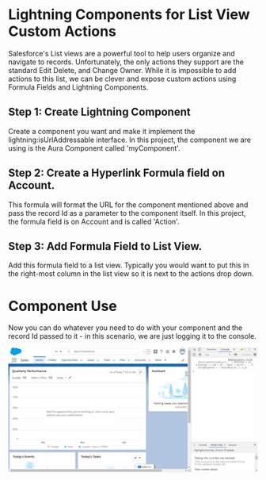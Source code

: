 # Lightning Components for List View Custom Actions

Salesforce's List views are a powerful tool to help users organize and navigate to records. Unfortunately, the only actions they support are the standard Edit Delete, and Change Owner.
While it is impossible to add actions to this list, we can be clever and expose custom actions using Formula Fields and Lightning Components.

## Step 1: Create Lightning Component

Create a component you want and make it implement the lightning:isUrlAddressable interface. In this project, the component we are using is the Aura Component called 'myComponent'.

## Step 2: Create a Hyperlink Formula field on Account.

This formula will format the URL for the component mentioned above and pass the record Id as a parameter to the component itself. In this project, the formula field is on Account and is called 'Action'.


## Step 3: Add Formula Field to List View.

Add this formula field to a list view. Typically you would want to put this in the right-most column in the list view so it is next to the actions drop down.

# Component Use

Now you can do whatever you need to do with your component and the record Id passed to it - in this scenario, we are just logging it to the console.

![List View Actions](demo/ListViewActions.gif)
